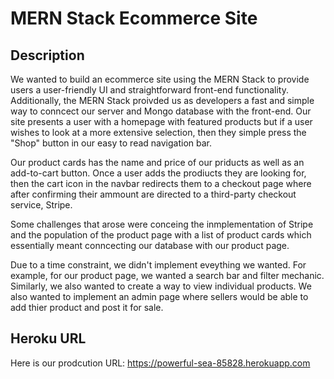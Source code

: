 # MERN Stack Ecommerce Site

## Description
We wanted to build an ecommerce site using the MERN Stack to provide users a user-friendly UI and straightforward front-end functionality. Additionally, the MERN Stack proivded us as developers a fast and simple way to conncect our server and Mongo database with the front-end. Our site presents a user with a homepage with featured products but if a user wishes to look at a more extensive selection, then they simple press the "Shop" button in our easy to read navigation bar. 

Our product cards has the name and price of our priducts as well as an add-to-cart button. Once a user adds the prodiucts they are looking for, then the cart icon in the navbar redirects them to a checkout page where after confirming their ammount are directed to a third-party checkout service, Stripe. 

Some challenges that arose were conceing the inmplementation of Stripe and the population of the product page with a list of product cards which essentially meant conncecting our database with our product page. 

Due to a time constraint, we didn't implement eveything we wanted. For example, for our product page, we wanted a search bar and filter mechanic. Similarly, we also wanted to create a way to view individual products. We also wanted to implement an admin page where sellers would be able to add thier product and post it for sale. 

## Heroku URL
Here is our prodcution URL:
https://powerful-sea-85828.herokuapp.com

